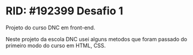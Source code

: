 # RID: #192399 Desafio 1
Projeto do curso DNC em front-end.

Neste projeto da escola DNC usei alguns metodos que foram passado do primeiro modo do curso em HTML, CSS. 


